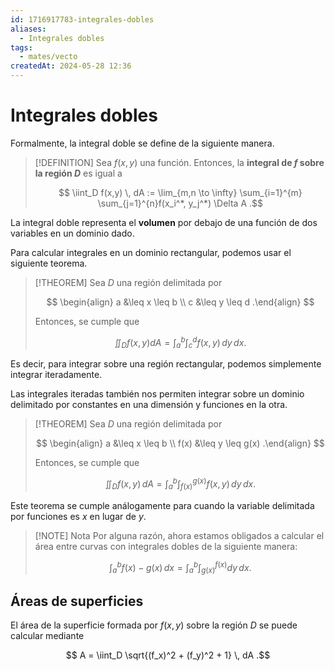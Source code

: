 ```yaml
---
id: 1716917783-integrales-dobles
aliases:
  - Integrales dobles
tags:
  - mates/vecto
createdAt: 2024-05-28 12:36
---
```


# Integrales dobles

Formalmente, la integral doble se define de la siguiente manera.

> [!DEFINITION]
> Sea $f(x,y)$ una función. Entonces, la **integral de $f$ sobre la región $D$** es igual a
> 
> $$
> \iint_D f(x,y) \, dA := \lim_{m,n \to \infty}  \sum_{i=1}^{m} \sum_{j=1}^{n}f(x_i^*, y_j^*) \Delta A
> .$$

La integral doble representa el **volumen** por debajo de una función de dos variables en un dominio dado.

Para calcular integrales en un dominio rectangular, podemos usar el siguiente teorema.

> [!THEOREM]
> Sea $D$ una región delimitada por
> 
> $$
> \begin{align}
> a &\leq x \leq b \\
> c &\leq y \leq d
> .\end{align}
> $$
> 
> Entonces, se cumple que
> 
> $$
> \iint_D f(x,y) dA = \int_a^b \int_c^d f(x,y) \, dy \, dx
> .$$

Es decir, para integrar sobre una región rectangular, podemos simplemente integrar iteradamente.

Las integrales iteradas también nos permiten integrar sobre un dominio delimitado por constantes en una dimensión y funciones en la otra.

> [!THEOREM]
> Sea $D$ una región delimitada por
> 
> $$
> \begin{align}
> a &\leq x \leq b \\
> f(x) &\leq y \leq g(x)
> .\end{align}
> $$
> 
> Entonces, se cumple que
> 
> $$
> \iint_D f(x,y) \, dA = \int_{a}^{b} \int_{f(x)}^{g(x)} f(x,y) \, dy \, dx
> .$$

Este teorema se cumple análogamente para cuando la variable delimitada por funciones es $x$ en lugar de $y$.

> [!NOTE] Nota
> Por alguna razón, ahora estamos obligados a calcular el área entre curvas con integrales dobles de la siguiente manera:
> 
> $$
> \int_a^b f(x) - g(x) \, dx = \int_a^b \int_{g(x)}^{f(x)}  dy \, dx
> .$$

## Áreas de superficies

El área de la superficie formada por $f(x,y)$ sobre la región $D$ se puede calcular mediante

$$
A = \iint_D \sqrt{(f_x)^2 + (f_y)^2 + 1} \, dA
.$$
